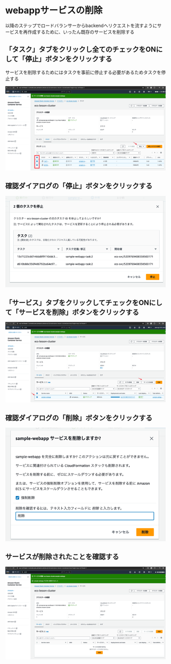 # webappサービスの削除

以降のステップでロードバランサーからbackendへリクエストを流すようにサービスを再作成するために、いったん既存のサービスを削除する

## 「タスク」タブをクリックし全てのチェックをONにして「停止」ボタンをクリックする

サービスを削除するためにはタスクを事前に停止する必要があるためタスクを停止する

![](images/17/01.png)

## 確認ダイアログの「停止」ボタンをクリックする
![](images/17/02.png)

## 「サービス」タブをクリックしてチェックをONにして「サービスを削除」ボタンをクリックする

![](images/17/03.png)

## 確認ダイアログの「削除」ボタンをクリックする

![](images/17/04.png)

## サービスが削除されたことを確認する

![](images/17/05.png)